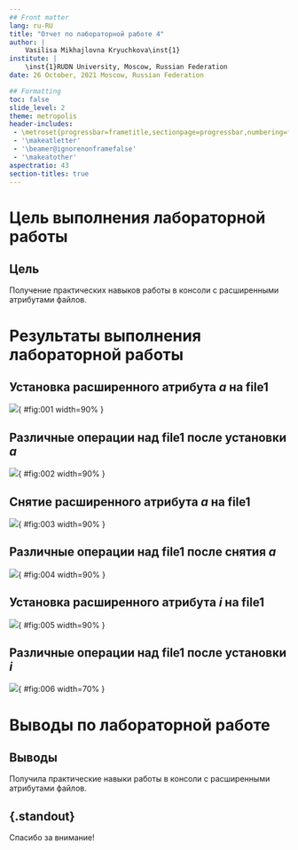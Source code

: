 ```yaml
---
## Front matter
lang: ru-RU
title: "Отчет по лабораторной работе 4"
author: |
	Vasilisa Mikhajlovna Kryuchkova\inst{1}
institute: |
	\inst{1}RUDN University, Moscow, Russian Federation
date: 26 October, 2021 Moscow, Russian Federation

## Formatting
toc: false
slide_level: 2
theme: metropolis
header-includes: 
 - \metroset{progressbar=frametitle,sectionpage=progressbar,numbering=fraction}
 - '\makeatletter'
 - '\beamer@ignorenonframefalse'
 - '\makeatother'
aspectratio: 43
section-titles: true
---
```


# **Цель выполнения лабораторной работы**

## Цель

Получение практических навыков работы в консоли с расширенными атрибутами файлов.

# **Результаты выполнения лабораторной работы**

## Установка расширенного атрибута *a* на file1

![](image/2.png){ #fig:001 width=90% }

## Различные операции над file1 после установки *a*

![](image/3.png){ #fig:002 width=90% }

## Снятие расширенного атрибута *a* на file1

![](image/4.png){ #fig:003 width=90% }

## Различные операции над file1 после снятия *a*

![](image/5.png){ #fig:004 width=90% }

## Установка расширенного атрибута *i* на file1

![](image/6.png){ #fig:005 width=90% }

## Различные операции над file1 после установки *i*

![](image/7.png){ #fig:006 width=70% }

# **Выводы по лабораторной работе**

## Выводы

Получила практические навыки работы в консоли с расширенными атрибутами файлов.

## {.standout}

Спасибо за внимание!